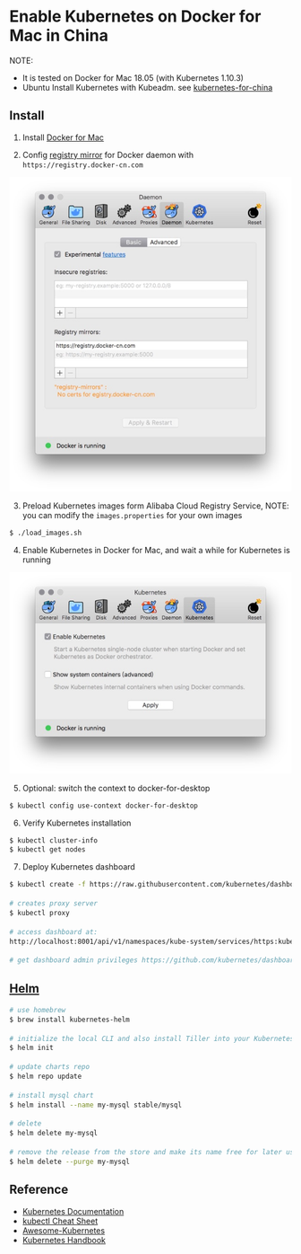 # Enable Kubernetes on Docker for Mac in China

NOTE: 
 - It is tested on Docker for Mac 18.05 (with Kubernetes 1.10.3)
 - Ubuntu Install Kubernetes with Kubeadm. see [kubernetes-for-china](https://github.com/maguowei/kubernetes-for-china)

## Install

1. Install [Docker for Mac](https://docs.docker.com/docker-for-mac/install/)

2. Config [registry mirror](https://www.docker-cn.com/registry-mirror) for Docker daemon with ```https://registry.docker-cn.com```

![mirror](./image/mirror.jpg)


3. Preload Kubernetes images form Alibaba Cloud Registry Service, NOTE: you can modify the ```images.properties``` for your own images

```bash
$ ./load_images.sh
```

4. Enable Kubernetes in Docker for Mac, and wait a while for Kubernetes is running

![k8s](./image/k8s.jpg)

5. Optional: switch the context to docker-for-desktop

```bash
$ kubectl config use-context docker-for-desktop
```

6. Verify Kubernetes installation

```bash
$ kubectl cluster-info
$ kubectl get nodes
```

7. Deploy Kubernetes dashboard

```bash
$ kubectl create -f https://raw.githubusercontent.com/kubernetes/dashboard/master/src/deploy/recommended/kubernetes-dashboard.yaml

# creates proxy server
$ kubectl proxy

# access dashboard at:
http://localhost:8001/api/v1/namespaces/kube-system/services/https:kubernetes-dashboard:/proxy/.

# get dashboard admin privileges https://github.com/kubernetes/dashboard/wiki/Access-control#admin-privileges
```

## [Helm](https://helm.sh/)

```bash
# use homebrew
$ brew install kubernetes-helm

# initialize the local CLI and also install Tiller into your Kubernetes cluster
$ helm init

# update charts repo
$ helm repo update

# install mysql chart
$ helm install --name my-mysql stable/mysql

# delete
$ helm delete my-mysql

# remove the release from the store and make its name free for later use
$ helm delete --purge my-mysql
```

## Reference

- [Kubernetes Documentation](https://kubernetes.io/docs/home/)
- [kubectl Cheat Sheet](https://kubernetes.io/docs/reference/kubectl/cheatsheet/)
- [Awesome-Kubernetes](https://github.com/ramitsurana/awesome-kubernetes)
- [Kubernetes Handbook](https://github.com/rootsongjc/kubernetes-handbook)
